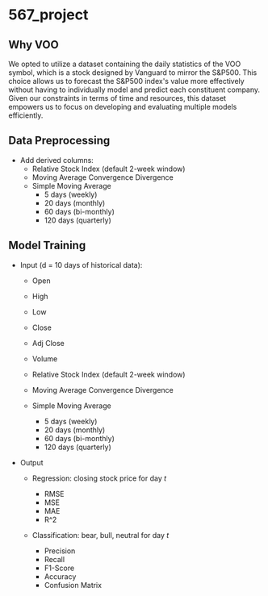 # 567_project

## Why VOO
We opted to utilize a dataset containing the daily statistics of the VOO symbol, which is a stock designed by Vanguard to mirror the S&P500. This choice allows us to forecast the S&P500 index's value more effectively without having to individually model and predict each constituent company. Given our constraints in terms of time and resources, this dataset empowers us to focus on developing and evaluating multiple models efficiently.
## Data Preprocessing
- Add derived columns:
    - Relative Stock Index (default 2-week window)
    - Moving Average Convergence Divergence
    - Simple Moving Average
        - 5 days (weekly)
        - 20 days (monthly)
        - 60 days (bi-monthly)
        - 120 days (quarterly)

## Model Training
- Input (d = 10 days of historical data):
    - Open
    - High
    - Low
    - Close
    - Adj Close
    - Volume

    - Relative Stock Index (default 2-week window)
    - Moving Average Convergence Divergence
    - Simple Moving Average
        - 5 days (weekly)
        - 20 days (monthly)
        - 60 days (bi-monthly)
        - 120 days (quarterly)

- Output
    - Regression: closing stock price for day *t*
        - RMSE
        - MSE
        - MAE
        - R^2

    - Classification: bear, bull, neutral for day *t*
        - Precision
        - Recall
        - F1-Score
        - Accuracy
        - Confusion Matrix